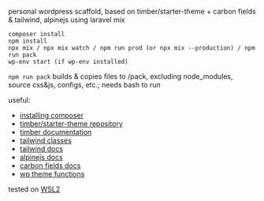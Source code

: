 personal wordpress scaffold, based on timber/starter-theme + carbon fields & tailwind, alpinejs using laravel mix

```
composer install
npm install
npx mix / npx mix watch / npm run prod (or npx mix --production) / npm run pack
wp-env start (if wp-env installed)
```

```npm run pack``` builds & copies files to /pack, excluding node_modules, source css&js, configs, etc.; needs bash to run

useful:
- [installing composer](https://getcomposer.org/download/)
- [timber/starter-theme repository](https://github.com/timber/starter-theme/tree/2.x)
- [timber documentation](https://timber.github.io/docs/v2/)
- [tailwind classes](https://nerdcave.com/tailwind-cheat-sheet)
- [tailwind docs](https://tailwindcss.com/docs)
- [alpinejs docs](https://alpinejs.dev/start-here)
- [carbon fields docs](https://docs.carbonfields.net/)
- [wp theme functions](https://developer.wordpress.org/themes/basics/theme-functions/)

tested on [WSL2](https://learn.microsoft.com/en-us/windows/wsl/install)
